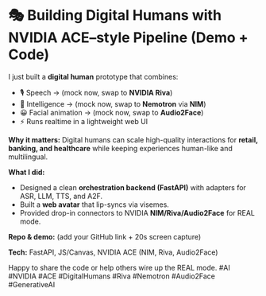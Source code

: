 # 🎭 Building Digital Humans with NVIDIA ACE–style Pipeline (Demo + Code)

I just built a **digital human** prototype that combines:
- 🎙️ Speech → (mock now, swap to **NVIDIA Riva**)
- 🧠 Intelligence → (mock now, swap to **Nemotron** via **NIM**)
- 😀 Facial animation → (mock now, swap to **Audio2Face**)
- ⚡ Runs realtime in a lightweight web UI

**Why it matters:** Digital humans can scale high-quality interactions for **retail, banking, and healthcare** while keeping experiences human-like and multilingual.

**What I did:**
- Designed a clean **orchestration backend (FastAPI)** with adapters for ASR, LLM, TTS, and A2F.
- Built a **web avatar** that lip-syncs via visemes.
- Provided drop-in connectors to NVIDIA **NIM/Riva/Audio2Face** for REAL mode.

**Repo & demo:** (add your GitHub link + 20s screen capture)

**Tech:** FastAPI, JS/Canvas, NVIDIA ACE (NIM, Riva, Audio2Face)

Happy to share the code or help others wire up the REAL mode. #AI #NVIDIA #ACE #DigitalHumans #Riva #Nemotron #Audio2Face #GenerativeAI
